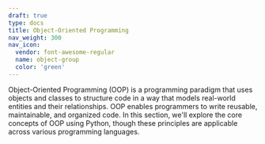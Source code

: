 ```yaml
---
draft: true
type: docs
title: Object-Oriented Programming
nav_weight: 300
nav_icon:
  vendor: font-awesome-regular
  name: object-group
  color: 'green'
---
```


Object-Oriented Programming (OOP) is a programming paradigm that uses objects and classes to structure code in a way that models real-world entities and their relationships. OOP enables programmers to write reusable, maintainable, and organized code. In this section, we'll explore the core concepts of OOP using Python, though these principles are applicable across various programming languages.

